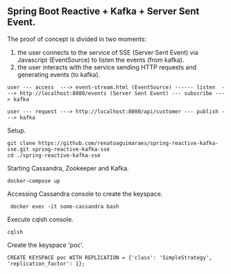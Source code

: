 ## Spring Boot Reactive + Kafka + Server Sent Event.


The proof of concept is divided in two moments:

1. the user connects to the service of SSE (Server Sent Event) via Javascript (EventSource) to listen the events (from kafka).
2. the user interacts with the service sending HTTP requests and generating events (to kafka).

```
user --- access  ---> event-stream.html (EventSource) ------ listen  ---> http://localhost:8080/events (Server Sent Event) --- subscribe ---> kafka

user --- request ---> http://localhost:8080/api/customer --- publish ---> kafka
```

Setup.

```
git clone https://github.com/renatoaguimaraes/spring-reactive-kafka-sse.git spring-reactive-kafka-sse
cd ./spring-reactive-kafka-sse 
```

Starting Cassandra, Zookeeper and Kafka.

```
docker-compose up
```

Accessing Cassandra console to create the keyspace.

```
 docker exec -it some-cassandra bash
```

Execute cqlsh console.

```
cqlsh
```

Create the keyspace 'poc'.

```
CREATE KEYSPACE poc WITH REPLICATION = {'class': 'SimpleStrategy', 'replication_factor': 1};
```



